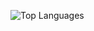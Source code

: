 ![Top Languages](https://github-readme-stats.vercel.app/api/top-langs/?username=BrunoCode69&layout=compact)
